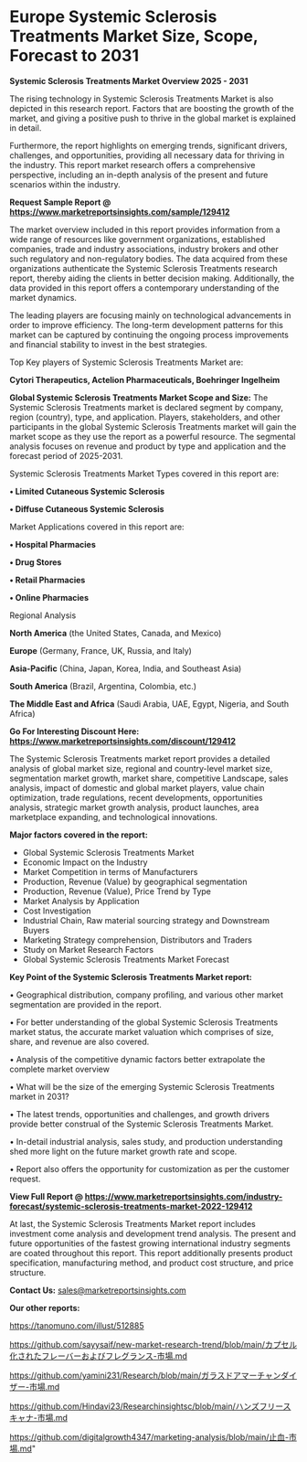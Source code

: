 # Europe Systemic Sclerosis Treatments Market Size, Scope, Forecast to 2031

<Strong> Systemic Sclerosis Treatments Market Overview 2025 - 2031</strong>

The rising technology in Systemic Sclerosis Treatments Market is also depicted in this research report. Factors that are boosting the growth of the market, and giving a positive push to thrive in the global market is explained in detail.

Furthermore, the report highlights on emerging trends, significant drivers, challenges, and opportunities, providing all necessary data for thriving in the industry. This report market research offers a comprehensive perspective, including an in-depth analysis of the present and future scenarios within the industry.

<strong>Request Sample Report @ <a href=https://www.marketreportsinsights.com/sample/129412>https://www.marketreportsinsights.com/sample/129412</a></strong>

The market overview included in this report provides information from a wide range of resources like government organizations, established companies, trade and industry associations, industry brokers and other such regulatory and non-regulatory bodies. The data acquired from these organizations authenticate the Systemic Sclerosis Treatments research report, thereby aiding the clients in better decision making. Additionally, the data provided in this report offers a contemporary understanding of the market dynamics.

The leading players are focusing mainly on technological advancements in order to improve efficiency. The long-term development patterns for this market can be captured by continuing the ongoing process improvements and financial stability to invest in the best strategies.

Top Key players of Systemic Sclerosis Treatments Market are:

<strong>Cytori Therapeutics, Actelion Pharmaceuticals, Boehringer Ingelheim</strong>

<strong><b>Global Systemic Sclerosis Treatments Market Scope and Size:</b></strong>
The Systemic Sclerosis Treatments market is declared segment by company, region (country), type, and application. Players, stakeholders, and other participants in the global Systemic Sclerosis Treatments market will gain the market scope as they use the report as a powerful resource. The segmental analysis focuses on revenue and product by type and application and the forecast period of 2025-2031.

Systemic Sclerosis Treatments Market Types covered in this report are:

<strong>• Limited Cutaneous Systemic Sclerosis

• Diffuse Cutaneous Systemic Sclerosis</strong>

Market Applications covered in this report are:

<strong>• Hospital Pharmacies

• Drug Stores

• Retail Pharmacies

• Online Pharmacies</strong> 

Regional Analysis

<strong>North America</strong> (the United States, Canada, and Mexico)

<strong>Europe</strong> (Germany, France, UK, Russia, and Italy)

<strong>Asia-Pacific</strong> (China, Japan, Korea, India, and Southeast Asia)

<strong>South America</strong> (Brazil, Argentina, Colombia, etc.)

<strong>The Middle East and Africa</strong> (Saudi Arabia, UAE, Egypt, Nigeria, and South Africa)

<strong>Go For Interesting Discount Here: <a href=https://www.marketreportsinsights.com/discount/129412>https://www.marketreportsinsights.com/discount/129412</a></strong>

The Systemic Sclerosis Treatments market report provides a detailed analysis of global market size, regional and country-level market size, segmentation market growth, market share, competitive Landscape, sales analysis, impact of domestic and global market players, value chain optimization, trade regulations, recent developments, opportunities analysis, strategic market growth analysis, product launches, area marketplace expanding, and technological innovations.

<strong><b>Major factors covered in the report:</b></strong>
<ul>
  <li>Global Systemic Sclerosis Treatments Market </li>
  <li>Economic Impact on the Industry</li>
  <li>Market Competition in terms of Manufacturers</li>
  <li>Production, Revenue (Value) by geographical segmentation</li>
  <li>Production, Revenue (Value), Price Trend by Type</li>
  <li>Market Analysis by Application</li>
  <li>Cost Investigation</li>
  <li>Industrial Chain, Raw material sourcing strategy and Downstream Buyers</li>
  <li>Marketing Strategy comprehension, Distributors and Traders</li>
  <li>Study on Market Research Factors</li>
  <li>Global Systemic Sclerosis Treatments Market Forecast</li>
</ul>

<strong><b>Key Point of the Systemic Sclerosis Treatments Market report:</b></strong>

• Geographical distribution, company profiling, and various other market segmentation are provided in the report.

• For better understanding of the global Systemic Sclerosis Treatments market status, the accurate market valuation which comprises of size, share, and revenue are also covered.

• Analysis of the competitive dynamic factors better extrapolate the complete market overview

• What will be the size of the emerging Systemic Sclerosis Treatments market in 2031?

• The latest trends, opportunities and challenges, and growth drivers provide better construal of the Systemic Sclerosis Treatments Market.

• In-detail industrial analysis, sales study, and production understanding shed more light on the future market growth rate and scope.

• Report also offers the opportunity for customization as per the customer request.

<strong><b>View Full Report @ <a href=https://www.marketreportsinsights.com/industry-forecast/systemic-sclerosis-treatments-market-2022-129412>https://www.marketreportsinsights.com/industry-forecast/systemic-sclerosis-treatments-market-2022-129412</a></b></strong>


At last, the Systemic Sclerosis Treatments Market report includes investment come analysis and development trend analysis. The present and future opportunities of the fastest growing international industry segments are coated throughout this report. This report additionally presents product specification, manufacturing method, and product cost structure, and price structure.

<strong>Contact Us:</strong>
sales@marketreportsinsights.com

<strong>Our other reports:</strong>

<a href=https://tanomuno.com/illust/512885>https://tanomuno.com/illust/512885</a>

<a href=https://github.com/sayysaif/new-market-research-trend/blob/main/カプセル化されたフレーバーおよびフレグランス-市場.md>https://github.com/sayysaif/new-market-research-trend/blob/main/カプセル化されたフレーバーおよびフレグランス-市場.md</a>

<a href=https://github.com/yamini231/Research/blob/main/ガラスドアマーチャンダイザー-市場.md>https://github.com/yamini231/Research/blob/main/ガラスドアマーチャンダイザー-市場.md</a>

<a href=https://github.com/Hindavi23/Researchinsightsc/blob/main/ハンズフリースキャナ-市場.md>https://github.com/Hindavi23/Researchinsightsc/blob/main/ハンズフリースキャナ-市場.md</a>

<a href=https://github.com/digitalgrowth4347/marketing-analysis/blob/main/止血-市場.md>https://github.com/digitalgrowth4347/marketing-analysis/blob/main/止血-市場.md</a>"
